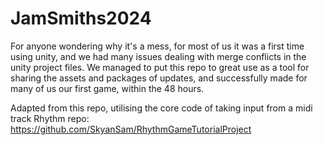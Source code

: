# JamSmiths2024

For anyone wondering why it's a mess, for most of us it was a first time using unity, and we had many issues dealing with merge conflicts in the unity project files.
We managed to put this repo to great use as a tool for sharing the assets and packages of updates, and successfully made for many of us our first game, within the 48 hours.


Adapted from this repo, utilising the core code of taking input from a midi track
Rhythm repo: https://github.com/SkyanSam/RhythmGameTutorialProject
